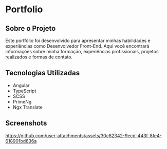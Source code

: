 # Portfolio

## Sobre o Projeto

Este portfólio foi desenvolvido para apresentar minhas habilidades e experiências como Desenvolvedor Front-End. Aqui você encontrará informações sobre minha formação, experiências profissionais, projetos realizados e formas de contato.

## Tecnologias Utilizadas

- Angular
- TypeScript
- SCSS
- PrimeNg
- Ngx Translate

## Screenshots

https://github.com/user-attachments/assets/30c82342-9ecd-443f-8fe4-618901bd836a

